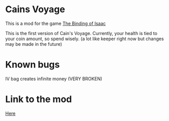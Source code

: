 # Cains Voyage

This is a mod for the game [The Binding of Isaac](https://store.steampowered.com/app/113200/The_Binding_of_Isaac/)

This is the first version of Cain's Voyage. Currently, your health is tied to your coin amount, so spend wisely. (a lot like keeper right now but changes may be made in the future)

# Known bugs 

IV bag creates infinite money (VERY BROKEN)

# Link to the mod

[Here](https://steamcommunity.com/sharedfiles/filedetails/?id=2833085106)
